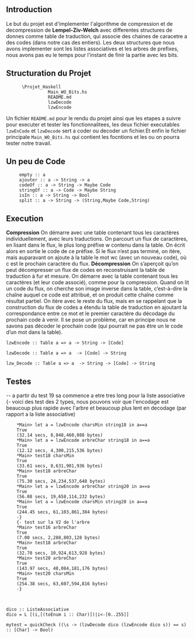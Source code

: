 ## Introduction

  Le but du projet est d'implementer l'algorithme de compression et de decompression de **Lempel-Ziv-Welch** avec differentes structures de donnes comme table de traduction, qui associe des chaines de caracetre a des codes (dans notre cas des entiers).
  Les deux structures que nous avons implementer sont les listes associatives et les arbres de prefixes, nous avons pas eu le temps pour l'instant de finir la partie avec les bits.

## Structuration du Projet

          \Projet_Haskell
                    Main_WO_Bits.hs
                    README.md
                    lzwDecode
                    lzwEncode
                    
  Un fichier `README.md` pour le rendu du projet ainsi que les etapes a suivre pour executer et tester les fonctionnalitees, les deux fichier executables `lzwEnCode` et `lzwDecode` sert a coder ou decoder un fichier.Et enfin le fichier principale `Main_WO_Bits.hs` qui contient les focntions et les ou on pourra tester notre travail.

## Un peu de Code

         empty :: a 
         ajouter :: a -> String -> a
         codeOf :: a -> String -> Maybe Code
         stringOf :: a -> Code -> Maybe String
         isIn :: a -> String -> Bool
         split :: a -> String -> (String,Maybe Code,String)

## Execution

**Compression**
  On démarre avec une table contenant tous les caractères individuellement, avec leurs traductions. On parcourt
un flux de caractères, en lisant dans le flux, le plus long préfixe w contenu dans la table. On écrit alors en
sortie le code de ce préfixe. Si le flux n’est pas terminé, on itère, mais auparavant on ajoute à la table le mot
wc (avec un nouveau code), où c est le prochain caractère du flux.
**Décompression**
  On s’aperçoit qu’on peut décompresser un flux de codes en reconstruisant la table de traduction à fur
et mesure. On démarre avec la table contenant tous les caractères (et leur code associé), comme pour la
compression.
  Quand on lit un code du flux, on cherche son image inverse dans la table, c’est-à-dire la chaîne auquel ce
code est attribué, et on produit cette chaîne comme résultat partiel. On itère avec le reste du flux, mais en se
rappelant que la construction du flux de codes a étendu la table de traduction en ajoutant la correspondance
entre ce mot et le premier caractère du décodage du prochain code à venir.
  Il se pose un problème, car en principe nous ne savons pas décoder le prochain code (qui pourrait ne pas être
un le code d’un mot dans la table).

    lzwEncode :: Table a => a -> String -> [Code]

    lzwDecode :: Table a => a  -> [Code] -> String

    lzw_Decode :: Table a => a  -> String -> [Code] -> String

## Testes

-- a partir du test 19 sa commence a etre tres long pour la liste associative
{- voici des test des 2 types, nous pouvons voir que l'encodage est beaucoup plus rapide avec l'arbre et beaucoup plus lent en decodage (par rapport a la liste associative)

        *Main> let a = lzwEncode charsMin string18 in a==a
        True
        (32.14 secs, 8,048,460,088 bytes)
        *Main> let a = lzwEncode arbreChar string18 in a==a
        True
        (12.12 secs, 4,300,215,536 bytes)
        *Main> test18 charsMin
        True
        (33.61 secs, 8,631,901,936 bytes)
        *Main> test18 arbreChar
        True    
        (75.30 secs, 24,234,537,648 bytes)
        *Main> let a = lzwEncode arbreChar string20 in a==a
        True
        (56.08 secs, 19,658,114,232 bytes)
        *Main> let a = lzwEncode charsMin string20 in a==a
        True
        (244.45 secs, 61,103,861,384 bytes)
        -}
        {- test sur la V2 de l'arbre
        *Main> test16 arbreChar
        True
        (7.00 secs, 2,288,803,128 bytes)
        *Main> test18 arbreChar
        True
        (32.70 secs, 10,924,613,928 bytes)
        *Main> test20 arbreChar
        True
        (143.97 secs, 48,084,181,176 bytes)
        *Main> test20 charsMin
        True
        (254.38 secs, 63,607,594,816 bytes)
        -}



    dico :: ListeAssociative
    dico = L [(i,[(toEnum i :: Char)])|i<-[0..255]]

    mytest = quickCheck ((\s -> (lzwDecode dico (lzwEncode dico s)) == s) :: [Char] -> Bool)
